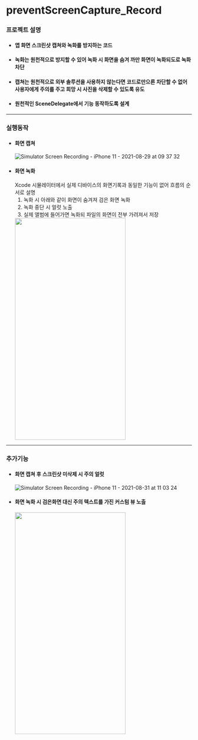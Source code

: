 # preventScreenCapture_Record
### 프로젝트 설명
- #### 앱 화면 스크린샷 캡쳐와 녹화를 방지하는 코드
- #### 녹화는 원천적으로 방지할 수 있어 녹화 시 화면을 숨겨 까만 화면이 녹화되도로 녹화 차단 
- #### 캡쳐는 원천적으로 외부 솔루션을 사용하지 않는다면 코드로만으론 차단할 수 없어 사용자에게 주의를 주고 희망 시 사진을 삭제할 수 있도록 유도
- #### 원천적인 SceneDelegate에서 기능 동작하도록 설계
***
### 실행동작
- #### 화면 캡쳐
  ![Simulator Screen Recording - iPhone 11 - 2021-08-29 at 09 37 32](https://user-images.githubusercontent.com/72292617/131234420-33e27735-61f3-486d-a85a-621dcd1fb32f.gif)
- #### 화면 녹화
  Xcode 시뮬레이터에서 실제 디바이스의 화면기록과 동일한 기능이 없어 흐름의 순서로 설명
  1. 녹화 시 아래와 같이 화면이 숨겨져 검은 화면 녹화
  2. 녹화 중단 시 얼럿 노출
  3. 실제 앨범에 들어가면 녹화되 파일의 화면이 전부 가려져서 저장
  <img src="https://user-images.githubusercontent.com/72292617/131234686-a1c84c58-6bb5-4e0f-9c50-638510808a33.gif" width="300" height= "600">
***
### 추가기능
- #### 화면 캡쳐 후 스크린샷 미삭제 시 주의 얼럿
  ![Simulator Screen Recording - iPhone 11 - 2021-08-31 at 11 03 24](https://user-images.githubusercontent.com/72292617/131429818-3d3c0275-7c1d-4950-b291-46f44ceb3f99.gif)
- #### 화면 녹화 시 검은화면 대신 주의 텍스트를 가진 커스텀 뷰 노출
  <img src="https://user-images.githubusercontent.com/72292617/131429974-d96f8e8f-07f9-46a1-9207-cc568e99a8f4.png" width="300" height= "600">
